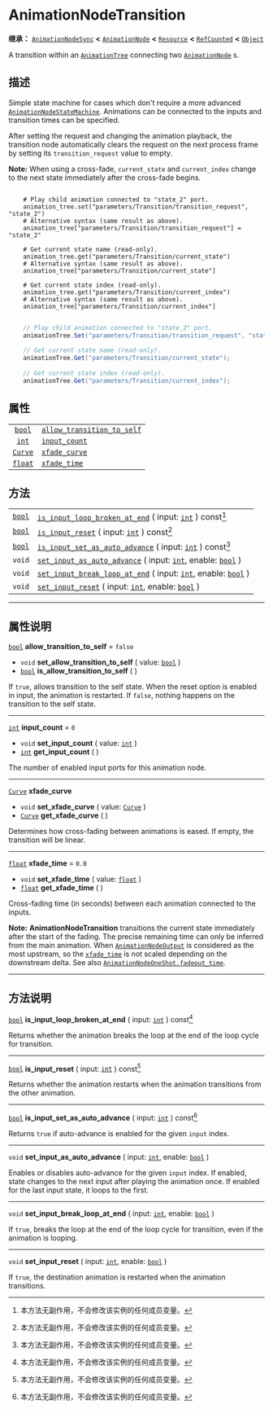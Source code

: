 <!-- ⚠ 请勿编辑本文件 ⚠ -->
<!-- 本文档使用脚本从 WeDot 引擎源码仓库生成。 -->
<!-- 生成脚本：https://github.com/WeDot-Engine/WeDot/tree/4.3/doc/tools/make_md.py； -->
<!-- 原文件：https://github.com/WeDot-Engine/WeDot/tree/4.3/doc/classes/AnimationNodeTransition.xml。 -->

<div id="_class_animationnodetransition"></div>

# AnimationNodeTransition

**继承：** [`AnimationNodeSync`](class_animationnodesync.md) **<** [`AnimationNode`](class_animationnode.md) **<** [`Resource`](class_resource.md) **<** [`RefCounted`](class_refcounted.md) **<** [`Object`](class_object.md)

A transition within an [`AnimationTree`](class_animationtree.md) connecting two [`AnimationNode`](class_animationnode.md) s.

## 描述

Simple state machine for cases which don't require a more advanced [`AnimationNodeStateMachine`](class_animationnodestatemachine.md). Animations can be connected to the inputs and transition times can be specified.

After setting the request and changing the animation playback, the transition node automatically clears the request on the next process frame by setting its `transition_request` value to empty.

 **Note:** When using a cross-fade, `current_state` and `current_index` change to the next state immediately after the cross-fade begins.



```gdscript

    # Play child animation connected to "state_2" port.
    animation_tree.set("parameters/Transition/transition_request", "state_2")
    # Alternative syntax (same result as above).
    animation_tree["parameters/Transition/transition_request"] = "state_2"
    
    # Get current state name (read-only).
    animation_tree.get("parameters/Transition/current_state")
    # Alternative syntax (same result as above).
    animation_tree["parameters/Transition/current_state"]
    
    # Get current state index (read-only).
    animation_tree.get("parameters/Transition/current_index")
    # Alternative syntax (same result as above).
    animation_tree["parameters/Transition/current_index"]
```

```csharp

    // Play child animation connected to "state_2" port.
    animationTree.Set("parameters/Transition/transition_request", "state_2");
    
    // Get current state name (read-only).
    animationTree.Get("parameters/Transition/current_state");
    
    // Get current state index (read-only).
    animationTree.Get("parameters/Transition/current_index");
```







## 属性

|||
|:-:|:--|
| [`bool`](class_bool.md)   | [`allow_transition_to_self`](class_animationnodetransition.md#class_animationnodetransition_property_allow_transition_to_self) | ``false`` |
| [`int`](class_int.md)     | [`input_count`](class_animationnodetransition.md#class_animationnodetransition_property_input_count)                           | ``0``     |
| [`Curve`](class_curve.md) | [`xfade_curve`](class_animationnodetransition.md#class_animationnodetransition_property_xfade_curve)                           |           |
| [`float`](class_float.md) | [`xfade_time`](class_animationnodetransition.md#class_animationnodetransition_property_xfade_time)                             | ``0.0``   |

## 方法

|||
|:-:|:--|
| [`bool`](class_bool.md) | [`is_input_loop_broken_at_end`](class_animationnodetransition.md#class_animationnodetransition_method_is_input_loop_broken_at_end) ( input: [`int`](class_int.md) ) const[^const]                    |
| [`bool`](class_bool.md) | [`is_input_reset`](class_animationnodetransition.md#class_animationnodetransition_method_is_input_reset) ( input: [`int`](class_int.md) ) const[^const]                                              |
| [`bool`](class_bool.md) | [`is_input_set_as_auto_advance`](class_animationnodetransition.md#class_animationnodetransition_method_is_input_set_as_auto_advance) ( input: [`int`](class_int.md) ) const[^const]                  |
| `void`                  | [`set_input_as_auto_advance`](class_animationnodetransition.md#class_animationnodetransition_method_set_input_as_auto_advance) ( input: [`int`](class_int.md), enable: [`bool`](class_bool.md) )     |
| `void`                  | [`set_input_break_loop_at_end`](class_animationnodetransition.md#class_animationnodetransition_method_set_input_break_loop_at_end) ( input: [`int`](class_int.md), enable: [`bool`](class_bool.md) ) |
| `void`                  | [`set_input_reset`](class_animationnodetransition.md#class_animationnodetransition_method_set_input_reset) ( input: [`int`](class_int.md), enable: [`bool`](class_bool.md) )                         |

<!-- rst-class:: classref-section-separator -->

---

## 属性说明

<div id="_class_animationnodetransition_property_allow_transition_to_self"></div>

[`bool`](class_bool.md) **allow_transition_to_self** = ``false`` <div id="class_animationnodetransition_property_allow_transition_to_self"></div>

- `void` **set_allow_transition_to_self** ( value: [`bool`](class_bool.md) )
- [`bool`](class_bool.md) **is_allow_transition_to_self** ( )

If `true`, allows transition to the self state. When the reset option is enabled in input, the animation is restarted. If `false`, nothing happens on the transition to the self state.

<!-- rst-class:: classref-item-separator -->

---

<div id="_class_animationnodetransition_property_input_count"></div>

[`int`](class_int.md) **input_count** = ``0`` <div id="class_animationnodetransition_property_input_count"></div>

- `void` **set_input_count** ( value: [`int`](class_int.md) )
- [`int`](class_int.md) **get_input_count** ( )

The number of enabled input ports for this animation node.

<!-- rst-class:: classref-item-separator -->

---

<div id="_class_animationnodetransition_property_xfade_curve"></div>

[`Curve`](class_curve.md) **xfade_curve** <div id="class_animationnodetransition_property_xfade_curve"></div>

- `void` **set_xfade_curve** ( value: [`Curve`](class_curve.md) )
- [`Curve`](class_curve.md) **get_xfade_curve** ( )

Determines how cross-fading between animations is eased. If empty, the transition will be linear.

<!-- rst-class:: classref-item-separator -->

---

<div id="_class_animationnodetransition_property_xfade_time"></div>

[`float`](class_float.md) **xfade_time** = ``0.0`` <div id="class_animationnodetransition_property_xfade_time"></div>

- `void` **set_xfade_time** ( value: [`float`](class_float.md) )
- [`float`](class_float.md) **get_xfade_time** ( )

Cross-fading time (in seconds) between each animation connected to the inputs.

 **Note:** **AnimationNodeTransition** transitions the current state immediately after the start of the fading. The precise remaining time can only be inferred from the main animation. When [`AnimationNodeOutput`](class_animationnodeoutput.md) is considered as the most upstream, so the [`xfade_time`](class_animationnodetransition.md#class_animationnodetransition_property_xfade_time) is not scaled depending on the downstream delta. See also [`AnimationNodeOneShot.fadeout_time`](class_animationnodeoneshot.md#class_animationnodeoneshot_property_fadeout_time).

<!-- rst-class:: classref-section-separator -->

---

## 方法说明

<div id="_class_animationnodetransition_method_is_input_loop_broken_at_end"></div>

[`bool`](class_bool.md) **is_input_loop_broken_at_end** ( input: [`int`](class_int.md) ) const[^const]<div id="class_animationnodetransition_method_is_input_loop_broken_at_end"></div>

Returns whether the animation breaks the loop at the end of the loop cycle for transition.

<!-- rst-class:: classref-item-separator -->

---

<div id="_class_animationnodetransition_method_is_input_reset"></div>

[`bool`](class_bool.md) **is_input_reset** ( input: [`int`](class_int.md) ) const[^const]<div id="class_animationnodetransition_method_is_input_reset"></div>

Returns whether the animation restarts when the animation transitions from the other animation.

<!-- rst-class:: classref-item-separator -->

---

<div id="_class_animationnodetransition_method_is_input_set_as_auto_advance"></div>

[`bool`](class_bool.md) **is_input_set_as_auto_advance** ( input: [`int`](class_int.md) ) const[^const]<div id="class_animationnodetransition_method_is_input_set_as_auto_advance"></div>

Returns `true` if auto-advance is enabled for the given `input` index.

<!-- rst-class:: classref-item-separator -->

---

<div id="_class_animationnodetransition_method_set_input_as_auto_advance"></div>

`void` **set_input_as_auto_advance** ( input: [`int`](class_int.md), enable: [`bool`](class_bool.md) )<div id="class_animationnodetransition_method_set_input_as_auto_advance"></div>

Enables or disables auto-advance for the given `input` index. If enabled, state changes to the next input after playing the animation once. If enabled for the last input state, it loops to the first.

<!-- rst-class:: classref-item-separator -->

---

<div id="_class_animationnodetransition_method_set_input_break_loop_at_end"></div>

`void` **set_input_break_loop_at_end** ( input: [`int`](class_int.md), enable: [`bool`](class_bool.md) )<div id="class_animationnodetransition_method_set_input_break_loop_at_end"></div>

If `true`, breaks the loop at the end of the loop cycle for transition, even if the animation is looping.

<!-- rst-class:: classref-item-separator -->

---

<div id="_class_animationnodetransition_method_set_input_reset"></div>

`void` **set_input_reset** ( input: [`int`](class_int.md), enable: [`bool`](class_bool.md) )<div id="class_animationnodetransition_method_set_input_reset"></div>

If `true`, the destination animation is restarted when the animation transitions.

[^virtual]: 本方法通常需要用户覆盖才能生效。
[^const]: 本方法无副作用，不会修改该实例的任何成员变量。
[^vararg]: 本方法除了能接受在此处描述的参数外，还能够继续接受任意数量的参数。
[^constructor]: 本方法用于构造某个类型。
[^static]: 调用本方法无需实例，可直接使用类名进行调用。
[^operator]: 本方法描述的是使用本类型作为左操作数的有效运算符。
[^bitfield]: 这个值是由下列位标志构成位掩码的整数。
[^void]: 无返回值。
